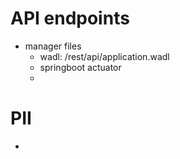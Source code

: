 # API endpoints
- manager files 
  - wadl: /rest/api/application.wadl
  - springboot actuator
  - 


# PII
- 

